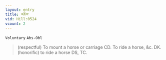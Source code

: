 ```yaml
---
layout: entry
title: འཆིབ་
vid: Hill:0524
vcount: 2
---
```

`Voluntary` `Abs-Obl`
> (respectful) To mount a horse or carriage CD\.
 To ride a horse, &c\.
 DK\.
 (honorific) to ride a horse DS, TC\.

